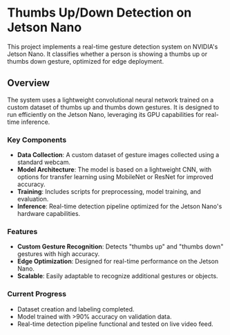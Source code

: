 # Thumbs Up/Down Detection on Jetson Nano  
This project implements a real-time gesture detection system on NVIDIA's Jetson Nano. It classifies whether a person is showing a thumbs up or thumbs down gesture, optimized for edge deployment.  


## Overview  
The system uses a lightweight convolutional neural network trained on a custom dataset of thumbs up and thumbs down gestures. It is designed to run efficiently on the Jetson Nano, leveraging its GPU capabilities for real-time inference.  


### Key Components  
- **Data Collection**: A custom dataset of gesture images collected using a standard webcam.  
- **Model Architecture**: The model is based on a lightweight CNN, with options for transfer learning using MobileNet or ResNet for improved accuracy.  
- **Training**: Includes scripts for preprocessing, model training, and evaluation.  
- **Inference**: Real-time detection pipeline optimized for the Jetson Nano's hardware capabilities.  


### Features  
- **Custom Gesture Recognition**: Detects "thumbs up" and "thumbs down" gestures with high accuracy.  
- **Edge Optimization**: Designed for real-time performance on the Jetson Nano.  
- **Scalable**: Easily adaptable to recognize additional gestures or objects.  


### Current Progress  
- Dataset creation and labeling completed.  
- Model trained with >90% accuracy on validation data.  
- Real-time detection pipeline functional and tested on live video feed.<br/><br/>  